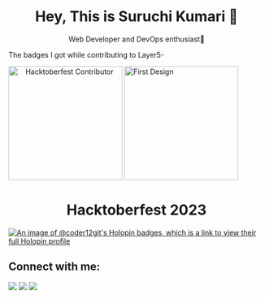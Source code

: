 <h1 align="center">Hey, This is Suruchi Kumari 👋</h1>

<p align="center">Web Developer and DevOps enthusiast🚀</p>

<p> The badges I got while contributing to Layer5-</p>
<a align="center" href= "https://meshery.layer5.io/user/1884fea6-0450-4404-9560-e0383f0e8cd7?tab=badges"><img width="224px" height="224px" src = "https://badges.layer5.io/assets/badges/hacktoberfest-contributor/hacktoberfest-contributor.png" alt = "Hacktoberfest Contributor" /></a >
<a href= "https://meshery.layer5.io/user/1884fea6-0450-4404-9560-e0383f0e8cd7?tab=badges">
    <img width="224px" height="224px" src = "https://badges.layer5.io/assets/badges/first-design/first-design.png" alt = "First Design" />
</a >

<div>
    
<h1 align="center">Hacktoberfest 2023</h1>

[![An image of @coder12git's Holopin badges, which is a link to view their full Holopin profile](https://holopin.me/coder12git)](https://holopin.io/@coder12git)

</div>

## Connect with me:
<p align="left">

<a href = "https://www.linkedin.com/in/suruchi-kumari-5b3445230/"><img src="https://img.shields.io/badge/-Suruchi Kumari-0077B5?style=flat&logo=Linkedin&logoColor=white" /></a>
<a href="mailto:suruchikumarimfp4@gmail.com"><img src="https://img.shields.io/badge/-suruchikumarimfp4@gmail.com-D14836?style=flat&logo=Gmail&logoColor=white"/></a>
<a href = "https://twitter.com/Suruchi18591098"><img src="https://img.shields.io/badge/-@Suruchi Kumari-1877F2?style=flat&logo=Twitter&logoColor=white"/></a>

</p>
